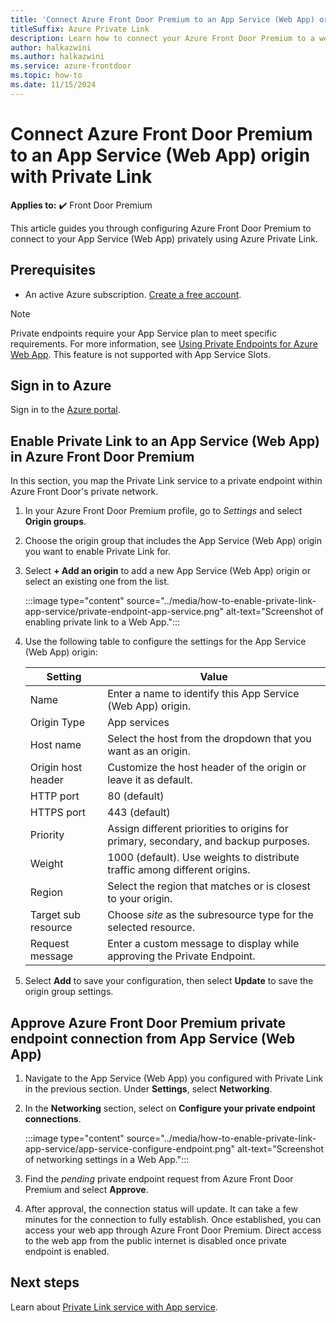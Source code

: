 ```yaml
---
title: 'Connect Azure Front Door Premium to an App Service (Web App) origin with Private Link'
titleSuffix: Azure Private Link
description: Learn how to connect your Azure Front Door Premium to a webapp privately.
author: halkazwini
ms.author: halkazwini
ms.service: azure-frontdoor
ms.topic: how-to
ms.date: 11/15/2024
---
```


# Connect Azure Front Door Premium to an App Service (Web App) origin with Private Link

**Applies to:** :heavy_check_mark: Front Door Premium

This article guides you through configuring Azure Front Door Premium to connect to your App Service (Web App) privately using Azure Private Link.

## Prerequisites

* An active Azure subscription. [Create a free account](https://azure.microsoft.com/free/?WT.mc_id=A261C142F).

> [!NOTE]
> Private endpoints require your App Service plan to meet specific requirements. For more information, see [Using Private Endpoints for Azure Web App](../../app-service/networking/private-endpoint.md).
> This feature is not supported with App Service Slots.

## Sign in to Azure

Sign in to the [Azure portal](https://portal.azure.com).

## Enable Private Link to an App Service (Web App) in Azure Front Door Premium

In this section, you map the Private Link service to a private endpoint within Azure Front Door's private network.

1. In your Azure Front Door Premium profile, go to *Settings* and select **Origin groups**.

1. Choose the origin group that includes the App Service (Web App) origin you want to enable Private Link for.

1. Select **+ Add an origin** to add a new App Service (Web App) origin or select an existing one from the list.

    :::image type="content" source="../media/how-to-enable-private-link-app-service/private-endpoint-app-service.png" alt-text="Screenshot of enabling private link to a Web App.":::

1. Use the following table to configure the settings for the App Service (Web App) origin:

    | Setting | Value |
    | ------- | ----- |
    | Name | Enter a name to identify this App Service (Web App) origin. |
    | Origin Type | App services |
    | Host name | Select the host from the dropdown that you want as an origin. |
    | Origin host header | Customize the host header of the origin or leave it as default. |
    | HTTP port | 80 (default) |
    | HTTPS port | 443 (default) |
    | Priority | Assign different priorities to origins for primary, secondary, and backup purposes. |
    | Weight | 1000 (default). Use weights to distribute traffic among different origins. |
    | Region | Select the region that matches or is closest to your origin. |
    | Target sub resource | Choose *site* as the subresource type for the selected resource. |
    | Request message | Enter a custom message to display while approving the Private Endpoint. |

1. Select **Add** to save your configuration, then select **Update** to save the origin group settings.

## Approve Azure Front Door Premium private endpoint connection from App Service (Web App)

1. Navigate to the App Service (Web App) you configured with Private Link in the previous section. Under **Settings**, select **Networking**.

1. In the **Networking** section, select on **Configure your private endpoint connections**.

    :::image type="content" source="../media/how-to-enable-private-link-app-service/app-service-configure-endpoint.png" alt-text="Screenshot of networking settings in a Web App.":::

1. Find the *pending* private endpoint request from Azure Front Door Premium and select **Approve**.

1. After approval, the connection status will update. It can take a few minutes for the connection to fully establish. Once established, you can access your web app through Azure Front Door Premium. Direct access to the web app from the public internet is disabled once private endpoint is enabled.

## Next steps

Learn about [Private Link service with App service](../../app-service/networking/private-endpoint.md).

